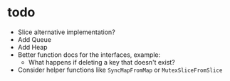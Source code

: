 # todo

- Slice alternative implementation?
- Add Queue
- Add Heap
- Better function docs for the interfaces, example:
  - What happens if deleting a key that doesn't exist?
- Consider helper functions like `SyncMapFromMap` or `MutexSliceFromSlice`

